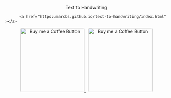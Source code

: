 <p align="center">
Text to Handwriting

          <a href="https:umarcbs.github.io/text-to-handwriting/index.html" ></a>
</p>
<p align="center">
          <a href="https://www.patreon.com/umarcbs">
            <img
              loading="lazy"
              style="border-radius: 4px;"
              alt="Buy me a Coffee Button"
              width="200"
              src="https://c5.patreon.com/external/logo/become_a_patron_button.png"
            />
          </a>
          &nbsp;
          <a href="https://www.buymeacoffee.com/umarcbs">
            <img
              loading="lazy"
              style="border-radius: 4px;"
              alt="Buy me a Coffee Button"
              width="200"
              src="https://cdn.buymeacoffee.com/buttons/default-yellow.png"
            />
          </a>
        </p>
</p>
